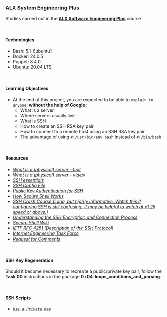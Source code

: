 ### [ALX](https://www.alxafrica.com/) System Engineering Plus

Studies carried out in the **[ALX Software Engineering Plus](https://www.alxafrica.com/software-engineering-plus/)** course

<br />

#### Technologies

* Bash:     5.1-6ubuntu1
* Docker:   24.0.5
* Puppet:   8.4.0
* Ubuntu:   20.04 LTS

<br />

#### Learning Objectives

* At the end of this project, you are expected to be able to `explain to anyone`, **without the help of Google**:
    * What is a server
    * Where servers usually live
    * What is SSH
    * How to create an SSH RSA key pair
    * How to connect to a remote host using an SSH RSA key pair
    * The advantage of using `#!/usr/bin/env bash` instead of `#!/bin/bash`

<br />

#### Resources

* _[What is a (physical) server - text](https://en.wikipedia.org/wiki/Server_%28computing%29#Hardware_requirement)_
* _[What is a (physical) server - video](https://www.youtube.com/watch?v=B1ANfsDyjeA)_
* _[SSH essentials](https://www.digitalocean.com/community/tutorials/ssh-essentials-working-with-ssh-servers-clients-and-keys)_
* _[SSH Config File](https://www.ssh.com/academy/ssh/config)_
* _[Public Key Authentication for SSH](https://www.ssh.com/academy/ssh/public-key-authentication)_
* _[How Secure Shell Works](https://www.youtube.com/watch?v=ORcvSkgdA58)_
* _[SSH Crash Course (Long, but highly informative. Watch this if configuring SSH is still confusing. It may be helpful to watch at x1.25 speed or above.)](https://www.youtube.com/watch?v=hQWRp-FdTpc)_
* _[Understanding the SSH Encryption and Connection Process](https://www.digitalocean.com/community/tutorials/understanding-the-ssh-encryption-and-connection-process)_
* _[Secure Shell Wiki](https://en.wikipedia.org/wiki/Secure_Shell)_
* _[IETF RFC 4251 (Description of the SSH Protocol)](https://www.ietf.org/rfc/rfc4251.txt)_
* _[Internet Engineering Task Force](https://en.wikipedia.org/wiki/Internet_Engineering_Task_Force)_
* _[Request for Comments](https://en.wikipedia.org/wiki/Request_for_Comments)_

<br />

#### SSH Key Regeneration

Should it become necessary to recreate a public/private key pair, follow the **Task 00** instructions in the package **0x04-loops_conditions_and_parsing**.

<br />

#### SSH Scripts

* _[`Use a Private Key`](0-use_a_private_key)_

<br />
